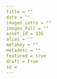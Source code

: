 ```yaml
---
title = ""
date = ""
imagen_intro = ""
imagen_full = ""
asset_id = 135
alias = ""
metakey = ""
metadesc = ""
featured = true
draft = true
id = 
---
```

